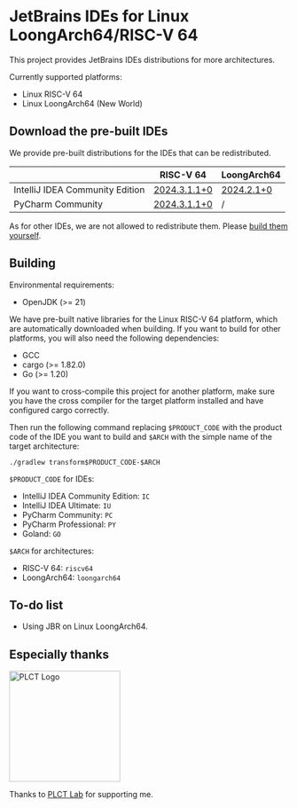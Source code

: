 # JetBrains IDEs for Linux LoongArch64/RISC-V 64

This project provides JetBrains IDEs distributions for more architectures.

Currently supported platforms:

* Linux RISC-V 64
* Linux LoongArch64 (New World)

## Download the pre-built IDEs

We provide pre-built distributions for the IDEs that can be redistributed.

|                                 | RISC-V 64                                                               | LoongArch64                                                               |
|---------------------------------|-------------------------------------------------------------------------|---------------------------------------------------------------------------|
| IntelliJ IDEA Community Edition | [2024.3.1.1+0](https://github.com/Glavo/JetBrains-IDE-Multiarch/releases/download/idea%2F2024.3.1.1%2B0/ideaIC-2024.3.1.1+0-riscv64.tar.gz)       | [2024.2.1+0](https://github.com/Glavo/JetBrains-IDE-Multiarch/releases/download/idea%2F2024.2.1%2B0/ideaIC-2024.2.1+0-loongarch64.tar.gz) |
| PyCharm Community               | [2024.3.1.1+0](https://github.com/Glavo/JetBrains-IDE-Multiarch/releases/download/pycharm%2F2024.3.1.1%2B0/pycharm-community-2024.3.1.1+0-riscv64.tar.gz) | /                                                                         |

As for other IDEs, we are not allowed to redistribute them.
Please [build them yourself](#Building).

## Building

Environmental requirements:

* OpenJDK (>= 21)

We have pre-built native libraries for the Linux RISC-V 64 platform, which are automatically downloaded when building.
If you want to build for other platforms, you will also need the following dependencies:

* GCC
* cargo (>= 1.82.0) 
* Go (>= 1.20)

If you want to cross-compile this project for another platform, 
make sure you have the cross compiler for the target platform installed and have configured cargo correctly.

Then run the following command replacing `$PRODUCT_CODE` with the product code of the IDE you want to build 
and `$ARCH` with the simple name of the target architecture:

```shell
./gradlew transform$PRODUCT_CODE-$ARCH
```

`$PRODUCT_CODE` for IDEs:

* IntelliJ IDEA Community Edition: `IC`
* IntelliJ IDEA Ultimate: `IU`
* PyCharm Community: `PC`
* PyCharm Professional: `PY`
* Goland: `GO`

`$ARCH` for architectures:

* RISC-V 64: `riscv64`
* LoongArch64: `loongarch64`

## To-do list

* Using JBR on Linux LoongArch64.

## Especially thanks

<img alt="PLCT Logo" src="./PLCT.svg" width="200" height="200">

Thanks to [PLCT Lab](https://plctlab.org) for supporting me.
